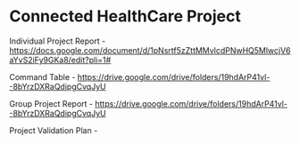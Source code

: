 # Connected HealthCare Project

Individual Project Report - https://docs.google.com/document/d/1pNsrtf5zZttMMvlcdPNwHQ5MlwcjV6aYvS2iFy9GKa8/edit?pli=1#

Command Table - https://drive.google.com/drive/folders/19hdArP41vl--8bYrzDXRaQdipgCvqJyU

Group Project Report - https://drive.google.com/drive/folders/19hdArP41vl--8bYrzDXRaQdipgCvqJyU

Project Validation Plan - 
